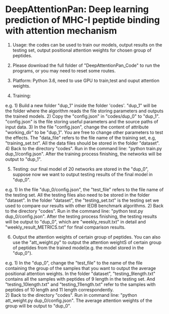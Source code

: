 #  DeepAttentionPan: Deep learning prediction of MHC-I peptide binding with attention mechanism


1. Usage: the codes can be used to train our models, output results on the testing set, output positional attention weights for chosen group of peptides.

2. Please download the full folder of "DeepAttentionPan_Code" to run the programs, or you may need to reset some routes.

3. Platform: Python 3.6, need to use GPU to train,test and ouput attention weights.

4. Training: 

e.g. 1) Build a new folder "dup_1" inside the folder 'codes'. "dup_1" will be the folder where the algorithm reads the file storing parameters and outputs the trained models.
     2) Copy the "config.json" in "codes/dup_0" to "dup_1". "config.json" is the file storing useful parameters and the source paths of input data.
     3) In the file "config.json", change the content of attribute "working_dir" to be "dup_1". You are free to change other parameters to test the effects. The "data_file" refers to the file name of the training set, e.g, "training_set.txt". All the data files should be stored in the folder "dataset".
     4) Back to the directory "codes". Run in the command line: 
        "python train.py dup_1/config.json". After the training process finishing, the networks will be output to "dup_1".

5. Testing: our final model of 20 networks are stored in the "dup_0", suppose now we want to output testing results of the final model in "dup_0".

e.g. 1) In the file "dup_0/config.json", the "test_file" refers to the file name of the testing set. All the testing files also need to be stored in the folder "dataset". In the folder "dataset", the "testing_set.txt" is the testing set we used to compare our results with other IEDB benchmark algorithms. 
     2) Back to the directory "codes". Run in the command line:
     "python test.py dup_0/config.json". After the testing process finishing, the testing results will be output to "dup_0", which are "weekly_result.txt" in detail and "weekly_result_METRICS.txt" for final comparison results.

6. Output the attention weights of certain group of peptides. You can also use the "att_weight.py" to output the attention weightS of certain group of peptides from the trained model(e.g. the model stored in the "dup_0").

e.g. 1) In the "dup_0", change the "test_file" to the name of the file containing the group of the samples that you want to output the average positional attention weights. In the folder "dataset", "testing_9length.txt" contains all the samples with peptides of 9 length in the testing set. And "testing_10length.txt" and "testing_11length.txt" refer to the samples with peptides of 10 length and 11 length correspondently.  
     2) Back to the directory "codes". Run in command line:
     "python att_weight.py dup_0/config.json". The average attention weights of the group will be output to "dup_0".
